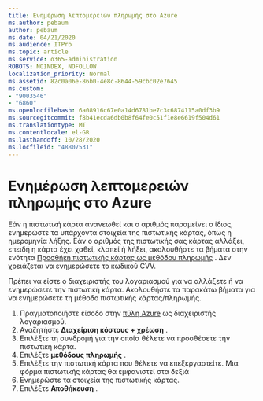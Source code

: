 ```yaml
---
title: Ενημέρωση λεπτομερειών πληρωμής στο Azure
ms.author: pebaum
author: pebaum
ms.date: 04/21/2020
ms.audience: ITPro
ms.topic: article
ms.service: o365-administration
ROBOTS: NOINDEX, NOFOLLOW
localization_priority: Normal
ms.assetid: 82c0a06e-86b0-4e8c-8644-59cbc02e7645
ms.custom:
- "9003546"
- "6860"
ms.openlocfilehash: 6a08916c67e0a14d6781be7c3c6874115a0df3b9
ms.sourcegitcommit: f8b41ecda6db0b8f64fe0c51f1e8e6619f504d61
ms.translationtype: MT
ms.contentlocale: el-GR
ms.lasthandoff: 10/28/2020
ms.locfileid: "48807531"
---
```

# <a name="update-payment-details-in-azure"></a>Ενημέρωση λεπτομερειών πληρωμής στο Azure

Εάν η πιστωτική κάρτα ανανεωθεί και ο αριθμός παραμείνει ο ίδιος, ενημερώστε τα υπάρχοντα στοιχεία της πιστωτικής κάρτας, όπως η ημερομηνία λήξης. Εάν ο αριθμός της πιστωτικής σας κάρτας αλλάξει, επειδή η κάρτα έχει χαθεί, κλαπεί ή λήξει, ακολουθήστε τα βήματα στην ενότητα [Προσθήκη πιστωτικής κάρτας ως μεθόδου πληρωμής](https://docs.microsoft.com/azure/cost-management-billing/manage/change-credit-card?WT.mc_id=Portal-Microsoft_Azure_Support#addcard) . Δεν χρειάζεται να ενημερώσετε το κωδικού CVV.

Πρέπει να είστε ο διαχειριστής του λογαριασμού για να αλλάξετε ή να ενημερώσετε την πιστωτική κάρτα. Ακολουθήστε τα παρακάτω βήματα για να ενημερώσετε τη μέθοδο πιστωτικής κάρτας/πληρωμής.

1. Πραγματοποιήστε είσοδο στην [πύλη Azure](https://portal.azure.com/) ως διαχειριστής λογαριασμού.
2. Αναζητήστε **Διαχείριση κόστους + χρέωση** .
3. Επιλέξτε τη συνδρομή για την οποία θέλετε να προσθέσετε την πιστωτική κάρτα.
4. Επιλέξτε **μεθόδους πληρωμής** .
5. Επιλέξτε την πιστωτική κάρτα που θέλετε να επεξεργαστείτε. Μια φόρμα πιστωτικής κάρτας θα εμφανιστεί στα δεξιά
6. Ενημερώστε τα στοιχεία της πιστωτικής κάρτας.
7. Επιλέξτε **Αποθήκευση** .
